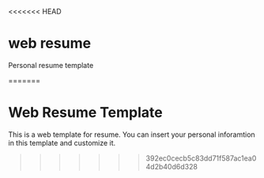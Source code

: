 <<<<<<< HEAD
# web resume
 Personal resume template



=======
# Web Resume Template 
 This is a web template for resume. You can insert your personal inforamtion in this template and customize it.
>>>>>>> 392ec0cecb5c83dd71f587ac1ea04d2b40d6d328
